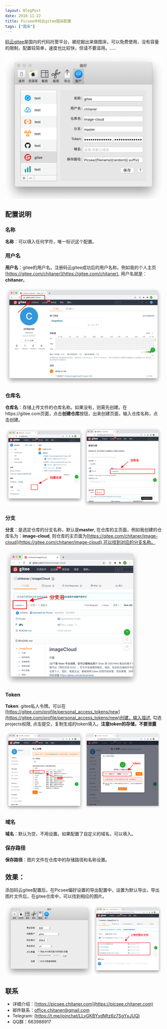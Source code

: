 ```yaml
---
layout: BlogPost
date: 2018-11-22
title: Picsee中码云gitee图床配置
tags: ["图床"]
---
```


[码云gitee](https://gitee.com)是国内的代码托管平台，被挖掘出来做图床，可以免费使用，没有容量的限制，配置较简单，速度也比较快，但请不要滥用。.....
<!-- more -->

![gitee](./images/Picsee_imageCloud_gitee/gitee.png)

## 配置说明

### 名称
**名称**：可以填入任何字符，唯一标识这个配置。

### 用户名
**用户名**：gitee的用户名。注册码云gitee成功后的用户名称。例如我的个人主页[https://gitee.com/chitaner](https://gitee.com/chitaner), 用户名就是：**chitaner**。

![profile](./images/Picsee_imageCloud_gitee/profile.png)

### 仓库名
**仓库名**：存储上传文件的仓库名称。如果没有，则需先创建。在https://gitee.com页面，点击**创建仓库**按钮，出来创建页面，输入仓库名称，点击创建。

![仓库名](./images/Picsee_imageCloud_gitee/repository.png)

### 分支
**分支**：是选定仓库的分支名称，默认是**master**, 在仓库的主页面，例如我创建的仓库名为：**image-cloud**, 则仓库的主页面为[https://gitee.com/chitaner/image-cloud](https://gitee.com/chitaner/image-cloud),可以找到对应的分支名称。

![branch](./images/Picsee_imageCloud_gitee/branch.png)

### Token
**Token**: gitee私人令牌。可以在[https://gitee.com/profile/personal_access_tokens/new](https://gitee.com/profile/personal_access_tokens/new)创建，输入描述, 勾选projects权限, 点击提交，复制生成的token填入。**注意token的存储，不要泄露**

![token](./images/Picsee_imageCloud_gitee/token.png)

### 域名
**域名**：默认为空，不用设置。如果配置了自定义的域名，可以填入。

### 保存路径
**保存路径**：图片文件在仓库中的存储路径和名称设置。

## 效果：
添加码云gitee配置后，在Picsee偏好设置的导出配置中，设置为默认导出，导出图片文件后，在gitee仓库中，可以找到相应的图片。

![result](./images/Picsee_imageCloud_gitee/result.png)

## 联系
- 详细介绍：[https://picsee.chitaner.com](https://picsee.chitaner.com)
- 邮件联系：[office.chitaner@gmail.com](mailto:office.chitaner@gmail.com)
- Telegram: [(https://t.me/joinchat/LLvGKBYvdMtz6z7SgYxJUQ)](https://t.me/joinchat/LLvGKBYvdMtz6z7SgYxJUQ)
- QQ群：663988917